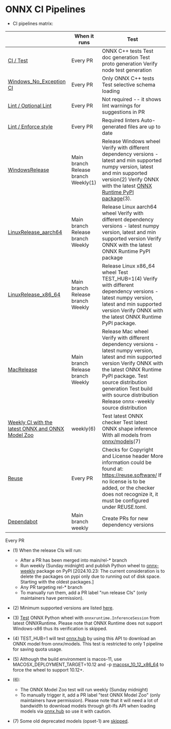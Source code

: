 <!--
Copyright (c) ONNX Project Contributors

SPDX-License-Identifier: Apache-2.0
-->

# ONNX CI Pipelines

* CI pipelines matrix:

|                                                                                           | When it runs                         | Test                                                                                                                                                                                                                                                                                                 |
|-------------------------------------------------------------------------------------------|--------------------------------------|------------------------------------------------------------------------------------------------------------------------------------------------------------------------------------------------------------------------------------------------------------------------------------------------------|
| [CI / Test](/.github/workflows/main.yml)                                                  | Every PR                             | ONNX C++ tests Test doc generation Test proto generation Verify node test generation                                                                                                                                                                                                                 |
| [Windows_No_Exception CI](/.github/workflows/win_no_exception_ci.yml)                     | Every PR                             | Only ONNX C++ tests Test selective schema loading                                                                                                                                                                                                                                                    |
| [Lint / Optional Lint](/.github/workflows/lint.yml)                                       | Every PR                             | Not required -- it shows lint warnings for suggestions in PR                                                                                                                                                                                                                                         |
| [Lint / Enforce style](/.github/workflows/lint.yml)                                       | Every PR                             | Required linters Auto-generated files are up to date                                                                                                                                                                                                                                                 |
| [WindowsRelease](/.github/workflows/release_win.yml)                                      | Main branch Release branch Weekly(1) |  Release Windows wheel Verify with different dependency versions - latest and min supported numpy version, latest and min supported version(2) Verify ONNX with the latest [ONNX Runtime PyPI package](https://pypi.org/project/onnxruntime/)(3).                                           |
| [LinuxRelease_aarch64](/.github/workflows/release_linux_aarch64.yml)                      | Main branch Release branch Weekly    |  Release Linux aarch64 wheel Verify with different dependency versions - latest numpy version, latest and min supported version Verify ONNX with the latest ONNX Runtime PyPI package                                                                                                       |
| [LinuxRelease_x86_64](/.github/workflows/release_linux_x86_64.yml)                        | Main branch Release branch Weekly    |  Release Linux x86_64 wheel Test TEST_HUB=1(4) Verify with different dependency versions - latest numpy version, latest and min supported version Verify ONNX with the latest ONNX Runtime PyPI package.                                                                                    |
| [MacRelease](/.github/workflows/release_mac.yml)                                          | Main branch Release branch Weekly    | Release Mac wheel Verify with different dependency versions - latest numpy version, latest and min supported version Verify ONNX with the latest ONNX Runtime PyPI package. Test source distribution generation Test build with source distribution Release onnx-weekly source distribution |
| [Weekly CI with the latest ONNX and ONNX Model Zoo](/.github/workflows/weekly_mac_ci.yml) | weekly(6)                            | Test latest ONNX checker Test latest ONNX shape inference With all models from [onnx/models](https://github.com/onnx/models)(7)                                                                                                                                                                      |
| [Reuse](/.github/workflows/reuse.yml)                                                     | Every PR                             | Checks for Copyright and License header More information could be found at: https://reuse.software/ If no license is to be added, or the checker does not recognize it, it must be configured under REUSE.toml.                                                                                      |
| [Dependabot](/.github/dependabot.yml)                                                     | Main branch weekly                   | Create PRs for new dependency versions                                                                                                                                                                                                                                                               |

Every PR

  * (1) When the release CIs will run:
    * After a PR has been merged into main/rel-* branch
    * Run weekly (Sunday midnight) and publish Python wheel to [onnx-weekly](https://pypi.org/project/onnx-weekly/) package on PyPI [2024.10.23: The current consideration is to delete the packages on pypi only due to running out of disk space. Starting with the oldest packages.]
    * Any PR targeting rel-* branch
    * To manually run them, add a PR label "run release CIs" (only maintainers have permission).
  * (2) Minimum supported versions are listed [here](/requirements.txt).
  * (3) [Test](/onnx/test/test_with_ort.py) ONNX Python wheel with `onnxruntime.InferenceSession` from latest ONNXRuntime. Please note that ONNX Runtime does not support Windows-x86 thus its verification is skipped.
  * (4) TEST_HUB=1 will test [onnx.hub](/onnx/test/hub_test.py) by using this API to download an ONNX model from onnx/models. This test is restricted to only 1 pipeline for saving quota usage.
  * (5) Although the build environment is macos-11, use MACOSX_DEPLOYMENT_TARGET=10.12 and -p [macosx_10_12_x86_64](https://github.com/onnx/onnx/blob/2e048660ffa8243596aaf3338e60c7c0575458f2/.github/workflows/release_mac.yml#L74) to force the wheel to support 10.12+.

  * (6):
    * The ONNX Model Zoo test will run weekly (Sunday midnight)
    * To manually trigger it, add a PR label "test ONNX Model Zoo" (only maintainers have permission). Please note that it will need a lot of bandwidth to download models through git-lfs API when loading models via [onnx.hub](/docs/Hub.md) so use it with caution.
  * (7) Some old deprecated models (opset-1) are [skipped](/workflow_scripts/config.py).
